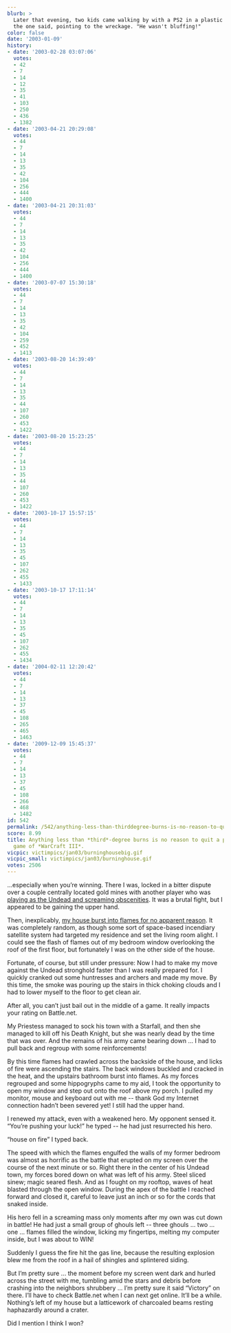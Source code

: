 ```yaml
---
blurb: >
  Later that evening, two kids came walking by with a PS2 in a plastic bag. "See?"
  the one said, pointing to the wreckage. "He wasn't bluffing!"
color: false
date: '2003-01-09'
history:
- date: '2003-02-28 03:07:06'
  votes:
  - 42
  - 7
  - 14
  - 12
  - 35
  - 41
  - 103
  - 250
  - 436
  - 1382
- date: '2003-04-21 20:29:08'
  votes:
  - 44
  - 7
  - 14
  - 13
  - 35
  - 42
  - 104
  - 256
  - 444
  - 1400
- date: '2003-04-21 20:31:03'
  votes:
  - 44
  - 7
  - 14
  - 13
  - 35
  - 42
  - 104
  - 256
  - 444
  - 1400
- date: '2003-07-07 15:30:18'
  votes:
  - 44
  - 7
  - 14
  - 13
  - 35
  - 42
  - 104
  - 259
  - 452
  - 1413
- date: '2003-08-20 14:39:49'
  votes:
  - 44
  - 7
  - 14
  - 13
  - 35
  - 44
  - 107
  - 260
  - 453
  - 1422
- date: '2003-08-20 15:23:25'
  votes:
  - 44
  - 7
  - 14
  - 13
  - 35
  - 44
  - 107
  - 260
  - 453
  - 1422
- date: '2003-10-17 15:57:15'
  votes:
  - 44
  - 7
  - 14
  - 13
  - 35
  - 45
  - 107
  - 262
  - 455
  - 1433
- date: '2003-10-17 17:11:14'
  votes:
  - 44
  - 7
  - 14
  - 13
  - 35
  - 45
  - 107
  - 262
  - 455
  - 1434
- date: '2004-02-11 12:20:42'
  votes:
  - 44
  - 7
  - 14
  - 13
  - 37
  - 45
  - 108
  - 265
  - 465
  - 1463
- date: '2009-12-09 15:45:37'
  votes:
  - 44
  - 7
  - 14
  - 13
  - 37
  - 45
  - 108
  - 266
  - 468
  - 1482
id: 542
permalink: /542/anything-less-than-thirddegree-burns-is-no-reason-to-quit-a-perfectly-good-game-of-warcraft-iii/
score: 8.99
title: Anything less than *third*-degree burns is no reason to quit a perfectly good
  game of *WarCraft III*.
vicpic: victimpics/jan03/burninghousebig.gif
vicpic_small: victimpics/jan03/burninghouse.gif
votes: 2506
---
```


...especially when you’re winning. There I was, locked in a bitter
dispute over a couple centrally located gold mines with another player
who was [playing as the Undead and screaming
obscenities](%ARTICLE[536]%). It was a brutal fight, but I appeared
to be gaining the upper hand.

Then, inexplicably, [my house burst into flames for no apparent
reason](%ARTICLE[541]%). It was completely random, as though some
sort of space-based incendiary satellite system had targeted my
residence and set the living room alight. I could see the flash of
flames out of my bedroom window overlooking the roof of the first floor,
but fortunately I was on the other side of the house.

Fortunate, of course, but still under pressure: Now I had to make my
move against the Undead stronghold faster than I was really prepared
for. I quickly cranked out some huntresses and archers and made my move.
By this time, the smoke was pouring up the stairs in thick choking
clouds and I had to lower myself to the floor to get clean air.

After all, you can’t just bail out in the middle of a game. It really
impacts your rating on Battle.net.

My Priestess managed to sock his town with a Starfall, and then she
managed to kill off his Death Knight, but she was nearly dead by the
time that was over. And the remains of his army came bearing down ... I
had to pull back and regroup with some reinforcements!

By this time flames had crawled across the backside of the house, and
licks of fire were ascending the stairs. The back windows buckled and
cracked in the heat, and the upstairs bathroom burst into flames. As my
forces regrouped and some hippogryphs came to my aid, I took the
opportunity to open my window and step out onto the roof above my porch.
I pulled my monitor, mouse and keyboard out with me -- thank God my
Internet connection hadn’t been severed yet! I still had the upper hand.

I renewed my attack, even with a weakened hero. My opponent sensed it.
“You’re pushing your luck!” he typed -- he had just resurrected his
hero.

“house on fire” I typed back.

The speed with which the flames engulfed the walls of my former bedroom
was almost as horrific as the battle that erupted on my screen over the
course of the next minute or so. Right there in the center of his Undead
town, my forces bored down on what was left of his army. Steel sliced
sinew; magic seared flesh. And as I fought on my rooftop, waves of heat
blasted through the open window. During the apex of the battle I reached
forward and closed it, careful to leave just an inch or so for the cords
that snaked inside.

His hero fell in a screaming mass only moments after my own was cut down
in battle! He had just a small group of ghouls left -- three ghouls ...
two ... one ... flames filled the window, licking my fingertips, melting
my computer inside, but I was about to WIN!

Suddenly I guess the fire hit the gas line, because the resulting
explosion blew me from the roof in a hail of shingles and splintered
siding.

But I’m pretty sure ... the moment before my screen went dark and hurled
across the street with me, tumbling amid the stars and debris before
crashing into the neighbors shrubbery ... I’m pretty sure it said
“Victory” on there. I’ll have to check Battle.net when I can next get
online. It’ll be a while. Nothing’s left of my house but a latticework
of charcoaled beams resting haphazardly around a crater.

Did I mention I think I won?